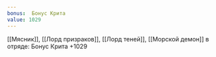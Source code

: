 ```yaml
---
bonus:  Бонус Крита 
value: 1029
---
```

[[Мясник]], [[Лорд призраков]], [[Лорд теней]], [[Морской демон]] в отряде: Бонус Крита +1029
